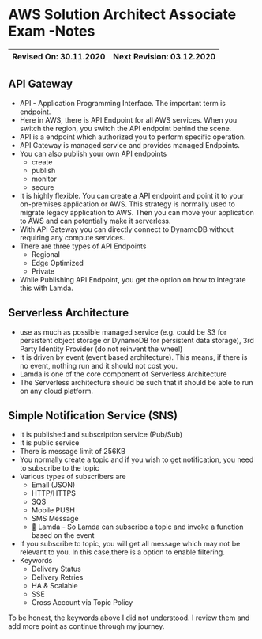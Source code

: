 # AWS Solution Architect Associate Exam -Notes

Revised On: 30.11.2020 | Next Revision: 03.12.2020
-----------------------| -------------------------

## API Gateway

* API - Application Programming Interface. The important term is endpoint.
* Here in AWS, there is API Endpoint for all AWS services. When you switch the region, you switch the API endpoint behind the scene.
* API is a endpoint which authorized you to perform specific operation.
* API Gateway is managed service and provides managed Endpoints.
* You can also publish your own API endpoints
  * create
  * publish
  * monitor
  * secure
* It is highly flexible. You can create a API endpoint and point it to your on-premises application or AWS. This strategy is normally used to migrate legacy application to AWS. Then you can move your application to AWS and can potentially make it serverless.
* With API Gateway you can directly connect to DynamoDB without requiring any compute services.
* There are three types of API Endpoints
  * Regional
  * Edge Optimized
  * Private
* While Publishing API Endpoint, you get the option on how to integrate this with Lamda.


## Serverless Architecture

* use as much as possible managed service (e.g. could be S3 for persistent object storage or DynamoDB for persistent data storage), 3rd Party Identity Provider (do not reinvent the wheel)
* It is driven by event (event based architecture). This means, if there is no event, nothing run and it should not cost you.
* Lamda is one of the core component of Serverless Architecture
* The Serverless architecture should be such that it should be able to run on any cloud platform.

## Simple Notification Service (SNS)

* It is published and subscription service (Pub/Sub)
* It is public service
* There is message limit of 256KB
* You normally create a topic and if you wish to get notification, you need to subscribe to the topic
* Various types of subscribers are
  * Email (JSON)
  * HTTP/HTTPS
  * SQS
  * Mobile PUSH
  * SMS Message
  * :magnet: Lamda - So Lamda can subscribe a topic and invoke a function based on the event
* If you subscribe to topic, you will get all message which may not be relevant to you. In this case,there is a option to enable filtering.
* Keywords
  * Delivery Status
  * Delivery Retries
  * HA & Scalable
  * SSE
  * Cross Account via Topic Policy

To be honest, the keywords above I did not understood. I review them and add more point as continue through my journey.
